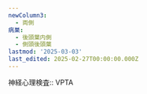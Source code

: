 ```yaml
---
newColumn3:
  - 両側
病巣:
  - 後頭葉内側
  - 側頭後頭葉
lastmod: '2025-03-03'
last_edited: 2025-02-27T00:00:00.000Z
---
```


神経心理検査:: VPTA
